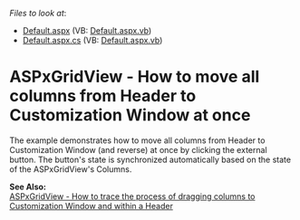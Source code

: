 <!-- default file list -->
*Files to look at*:

* [Default.aspx](./CS/WebSite/Default.aspx) (VB: [Default.aspx.vb](./VB/WebSite/Default.aspx.vb))
* [Default.aspx.cs](./CS/WebSite/Default.aspx.cs) (VB: [Default.aspx.vb](./VB/WebSite/Default.aspx.vb))
<!-- default file list end -->
# ASPxGridView - How to move all columns from Header to Customization Window at once


<p>The example demonstrates how to move all columns from Header to Customization Window (and reverse) at once by clicking the external button. The button's state is synchronized automatically based on the state of the ASPxGridView's Columns.</p><p><strong>See Also:<br />
</strong><a href="https://www.devexpress.com/Support/Center/p/E3033">ASPxGridView - How to trace the process of dragging columns  to Customization Window and within a Header</a></p>

<br/>


